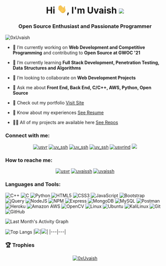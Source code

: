 
<h1 align="center">Hi <img src="https://raw.githubusercontent.com/ABSphreak/ABSphreak/master/gifs/Hi.gif" width="30px">, I'm Uvaish <img src="https://emojis.slackmojis.com/emojis/images/1531849430/4246/blob-sunglasses.gif?1531849430" width="30px"></h1>
<h3 align="center">Open Source Enthusiast and Passionate Programmer</h3>

<p align="left"> <img src="https://komarev.com/ghpvc/?username=0xUvaish&label=Profile%20Visits&color=blueviolet&style=plastic" alt="0xUvaish" /> </p>

- 🔭 I’m currently working on **Web Development and Competitive Programming** and contributing to **Open Source at GWOC '21**

- 🌱 I’m currently learning **Full Stack Development, Penetration Testing, Data Structures and Algorithms**

- 👯 I’m looking to collaborate on **Web Development Projects**

- 💬 Ask me about **Front End, Back End, C/C++, AWS, Python, Open Source**

- 📙 Check out my portfolio [Visit Site](https://0xUvaish.github.io/)

- 📄 Know about my experiences [See Resume](https://drive.google.com/file/d/159XZUsLDuG_qUq6q5XzI8krxLZj9284a/view?usp=sharing)

- 👨‍💻 All of my projects are available here [See Repos](https://github.com/0xUvaish?tab=repositories)

<h3 align="left">Connect with me:</h3>

<p align="center">
  <a href="https://in.linkedin.com/in/usvr" target="blank"><img src="https://img.shields.io/badge/LinkedIn-0077B5?style=for-the-badge&logo=linkedin&logoColor=white" alt="usvr"/></a> 
   <a href="https://www.hackerrank.com/uv_ssh" target="blank"><img src="https://img.shields.io/badge/-Hackerrank-2EC866?style=for-the-badge&logo=HackerRank&logoColor=white" alt="uv_ssh"/></a>
<a href="https://leetcode.com/uv_ssh/" target="blank"><img src="https://img.shields.io/badge/-LeetCode-FFA116?style=for-the-badge&logo=LeetCode&logoColor=black" alt="uv_ssh"/></a>
  <a href="https://www.codechef.com/users/uv_ssh" target="blank"><img src="https://img.shields.io/badge/CodeChef-5B4638.svg?style=for-the-badge&logo=CodeChef&logoColor=white" alt="uv_ssh"/></a>
 <a href="https://auth.geeksforgeeks.org/user/usvrind" target="blank"><img src="https://camo.githubusercontent.com/92b0b84f04015458aac3ec79742b1350fe26a4e372af0b707085b1fd341d3bf5/68747470733a2f2f696d672e736869656c64732e696f2f62616467652f4765656b73666f724765656b732d3046394435382e7376673f7374796c653d666f722d7468652d6261646765266c6f676f3d4765656b73666f724765656b73266c6f676f436f6c6f723d7768697465" alt="usvrind"/></a>  
  <a href="https://twitter.com/0xUvaish" target="blank"><img src="https://img.shields.io/badge/Twitter-1DA1F2?style=for-the-badge&logo=twitter&logoColor=white" /></a> 
</p> 

<h3 align="left">How to reache me:</h3>
<p align="center">
  <a href="mailto:usvr.ind@gmail.com" target="blank"><img src="https://img.shields.io/badge/Gmail-D14836?style=for-the-badge&logo=gmail&logoColor=white" alt="usvr"/></a>   
  <a href="https://telegram.me/uvaissh" target="blank"><img src="https://img.shields.io/badge/Telegram-2CA5E0?style=for-the-badge&logo=telegram&logoColor=white" alt="uvaissh"/></a>
  <a href="https://discord.gg/Z4PPN4udYU" target="blank"><img src="https://img.shields.io/badge/Discord-7289DA?style=for-the-badge&logo=discord&logoColor=white" alt="uvaissh"/></a>
  
  </p> 

<h3 align="left">Languages and Tools:</h3>
<p align="left"> 

<!--   
![Flask](https://img.shields.io/badge/-Flask-black?style=flat-square&logo=flask)
![Django](https://img.shields.io/badge/-Django-black?style=flat-square&logo=django)
![React](https://img.shields.io/badge/-React-black?style=flat-square&logo=react)
![Flutter](https://img.shields.io/badge/-Flutter-black?style=flat-square&logo=Flutter&logoColor=blue)
![Vue.js](https://img.shields.io/badge/-Vue.js-black?style=flat-square&logo=vue.js)
![GitLab](https://img.shields.io/badge/-GitLab-FCA121?style=flat-square&logo=gitlab)
![Google Cloud](https://img.shields.io/badge/Google%20Cloud-black?style=flat-square&logo=google-cloud)
   -->
![C++](https://img.shields.io/badge/-C++-00599C?style=flat-square&logo=c)
![C](https://img.shields.io/badge/C-00599C?style=flat-square&logo=c&logoColor=white)
![Python](https://img.shields.io/badge/-Python-black?style=flat-square&logo=Python)
![HTML5](https://img.shields.io/badge/-HTML5-E34F26?style=flat-square&logo=html5&logoColor=white)
![CSS3](https://img.shields.io/badge/-CSS3-1572B6?style=flat-square&logo=css3)
![JavaScript](https://img.shields.io/badge/-JavaScript-black?style=flat-square&logo=javascript)
![Bootstrap](https://img.shields.io/badge/-Bootstrap-563D7C?style=flat-square&logo=bootstrap)
![jQuery](https://img.shields.io/badge/jQuery-0769AD?style=flat-square&logo=jquery&logoColor=white)
![NodeJS](https://img.shields.io/badge/Node.js-339933?style=flat-square&logo=nodedotjs&logoColor=white)
![NPM](https://img.shields.io/badge/npm-CB3837?style=flat-square&logo=npm&logoColor=white)
![Express](https://img.shields.io/badge/Express.js-000000?style=flat-square&logo=express&logoColor=white)
![MongoDB](https://img.shields.io/badge/-MongoDB-black?style=flat-square&logo=mongodb)
![MySQL](https://img.shields.io/badge/-MySQL-black?style=flat-square&logo=mysql)
![Postman](https://img.shields.io/badge/Postman-FF6C37?style=flat-square&logo=Postman&logoColor=white)
![Heroku](https://img.shields.io/badge/-Heroku-430098?style=flat-square&logo=heroku)
![Amazon AWS](https://img.shields.io/badge/Amazon%20AWS-232F3E?style=flat-square&logo=amazon-aws)
![OpenCV](https://img.shields.io/badge/OpenCV-27338e?style=flat-square&logo=OpenCV&logoColor=white)
![Linux](https://img.shields.io/badge/Linux-FCC624.svg?style=flat-square&logo=Linux%logoColor=black)
![Ubuntu](https://img.shields.io/badge/Ubuntu-E95420?style=flat-square&logo=ubuntu&logoColor=white)
![KaliLinux](https://img.shields.io/badge/Kali_Linux-557C94?style=flat-square&logo=kali-linux&logoColor=white)
![Git](https://img.shields.io/badge/-Git-black?style=flat-square&logo=git)
![GitHub](https://img.shields.io/badge/-GitHub-181717?style=flat-square&logo=github)
  
![Last Month's Activity Graph](https://activity-graph.herokuapp.com/graph?username=0xUvaish&bg_color=000000&color=ccffe9&line=00ff59&point=ff8585&area=true&hide_border=true&theme=react-dark)

![Top Langs](https://github-readme-stats.vercel.app/api/top-langs/?username=0xUvaish&hide=TeX&layout=compact&theme=midnight-purple&&hide_border=false&&count_private=true)
|<img src="https://github-readme-stats.vercel.app/api?username=0xUvaish&&show_icons=true&&hide_border=false&&theme=blue-green&&count_private=true&locale=en"/>|<img src="https://github-readme-streak-stats.herokuapp.com/?user=0xUvaish&&theme=midnight-purple&&hide_border=false&&show_icons=true"/>|
|---|---|
### 🏆 Trophies
<p align="center">
  <a href="https://github.com/ryo-ma/github-profile-trophy">
    <img src="https://github-profile-trophy.vercel.app/?username=0xUvaish" alt="0xUvaish" />
  </a> 
</p>
